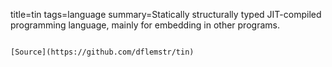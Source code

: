 title=tin
tags=language
summary=Statically structurally typed JIT-compiled programming language, mainly for embedding in other programs.
~~~~~~

[Source](https://github.com/dflemstr/tin)

